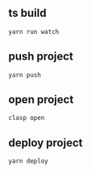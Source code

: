 
## ts build
```
yarn run watch 
```

## push project
```
yarn push
```

## open project
```
clasp open
```

## deploy project
```
yarn deploy
```